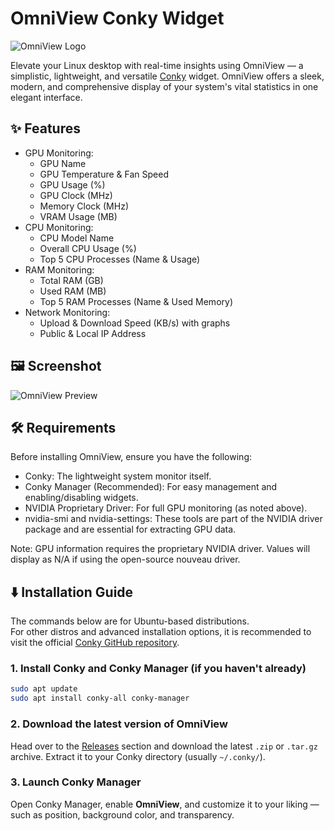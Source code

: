 # OmniView Conky Widget

![OmniView Logo](https://res.cloudinary.com/dfwy0tjxq/image/upload/v1751226070/OmniViewLogo_arrxs3.png)

Elevate your Linux desktop with real-time insights using OmniView — a simplistic, lightweight, and versatile [Conky](https://github.com/brndnmtthws/conky) widget. OmniView offers a sleek, modern, and comprehensive display of your system's vital statistics in one elegant interface.

## ✨ Features

* GPU Monitoring:
    * GPU Name
    * GPU Temperature & Fan Speed
    * GPU Usage (%)
    * GPU Clock (MHz)
    * Memory Clock (MHz)
    * VRAM Usage (MB)
* CPU Monitoring:
    * CPU Model Name
    * Overall CPU Usage (%)
    * Top 5 CPU Processes (Name & Usage)
* RAM Monitoring:
    * Total RAM (GB)
    * Used RAM (MB)
    * Top 5 RAM Processes (Name & Used Memory)
* Network Monitoring:
    * Upload & Download Speed (KB/s) with graphs
    * Public & Local IP Address


## 🖼️ Screenshot

![OmniView Preview](https://res.cloudinary.com/dfwy0tjxq/image/upload/v1751268154/preview_pcvlqi.png)

## 🛠️ Requirements

Before installing OmniView, ensure you have the following:

* Conky: The lightweight system monitor itself.
* Conky Manager (Recommended): For easy management and enabling/disabling widgets.
* NVIDIA Proprietary Driver: For full GPU monitoring (as noted above).
* nvidia-smi and nvidia-settings: These tools are part of the NVIDIA driver package and are essential for extracting GPU data.

Note: GPU information requires the proprietary NVIDIA driver. Values will display as N/A if using the open-source nouveau driver.

## ⬇️ Installation Guide

The commands below are for Ubuntu-based distributions.  
For other distros and advanced installation options, it is recommended to visit the official [Conky GitHub repository](https://github.com/brndnmtthws/conky).

### 1. Install Conky and Conky Manager (if you haven't already)

```bash
sudo apt update
sudo apt install conky-all conky-manager
```

### 2. Download the latest version of OmniView

Head over to the [Releases](https://github.com/ixWatan/OmniView/releases) section and download the latest `.zip` or `.tar.gz` archive. Extract it to your Conky directory (usually `~/.conky/`).

### 3. Launch Conky Manager

Open Conky Manager, enable **OmniView**, and customize it to your liking — such as position, background color, and transparency.

